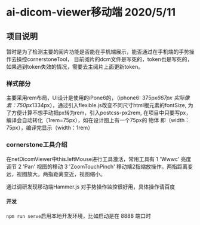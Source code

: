 # ai-dicom-viewer移动端 2020/5/11

## 项目说明

暂时是为了检测主要的阅片功能是否能在手机端展示，能否通过在手机端的手势操作去操控cornerstoneTool，
目前阅片的dcm文件是写死的，token也是写死的，如果遇到token失效的情况，需要去主阅片上面更新token。

### 样式部分
主要采用rem布局，UI设计是使用的iPone6的，（iphone6: 375px*667px  实际像素：750px*1334px），通过引入flexible.js改变不同尺寸html根元素的fontSize,
为了方便计算不想手动把px转为rem，引入postcss-px2rem, 在项目中只要写px，编译会自动转化（1rem=75px），如在设计图上有一个75px的
物体 即（width：75px），编译完显示（width：1rem）

### cornerstone工具介绍
在netDicomViewer中this.leftMouse进行工具激活，常用工具有
1 'Wwwc'  亮度调节
2 'Pan'   视图的移动
3 'ZoomTouchPinch' 移动端2指缩放操作。两指距离变远，视图放大。两指距离变近，视图缩小。

通过调研发现移动端Hammer.js 对手势操作监控很好用，具体操作请百度

#### 开发
`npm run serve`启用本地开发环境，比如启动是在 8888 端口时
